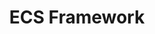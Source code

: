 ---
title: ECS Framework
Date: 2025-06-13
summary: this is a link to another github page
link: 'https://github.com/zhanong/Minimal-ECS-Framework/blob/main/README.md'
---